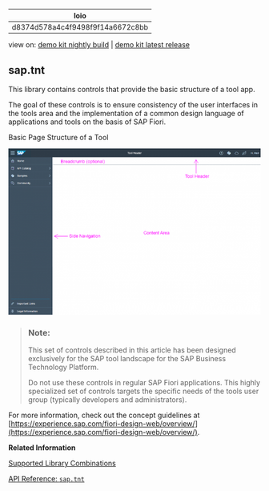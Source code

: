 <!-- loiod8374d578a4c4f9498f9f14a6672c8bb -->

| loio |
| -----|
| d8374d578a4c4f9498f9f14a6672c8bb |

<div id="loio">

view on: [demo kit nightly build](https://openui5nightly.hana.ondemand.com/topic/d8374d578a4c4f9498f9f14a6672c8bb) | [demo kit latest release](https://sdk.openui5.org/topic/d8374d578a4c4f9498f9f14a6672c8bb)</div>

## sap.tnt

This library contains controls that provide the basic structure of a tool app.

The goal of these controls is to ensure consistency of the user interfaces in the tools area and the implementation of a common design language of applications and tools on the basis of SAP Fiori.

   
  
<a name="loiod8374d578a4c4f9498f9f14a6672c8bb__fig_s3m_bqq_dv"/>Basic Page Structure of a Tool

 ![](images/loio1401097cea0e42689fc9c57c1097dfe7_HiRes.png "Basic Page Structure of a Tool") 

> ### Note:  
> This set of controls described in this article has been designed exclusively for the SAP tool landscape for the SAP Business Technology Platform.
> 
> Do not use these controls in regular SAP Fiori applications. This highly specialized set of controls targets the specific needs of the tools user group \(typically developers and administrators\).

For more information, check out the concept guidelines at [https://experience.sap.com/fiori-design-web/overview/](https://experience.sap.com/fiori-design-web/overview/).

**Related Information**  


[Supported Library Combinations](Supported_Library_Combinations_363cd16.md "OpenUI5 provides a set of JavaScript and CSS libraries, which can be combined in an application using the combinations that are supported.")

[API Reference: `sap.tnt`](https://sdk.openui5.orgdocs/api/symbols/sap.tnt.html)

